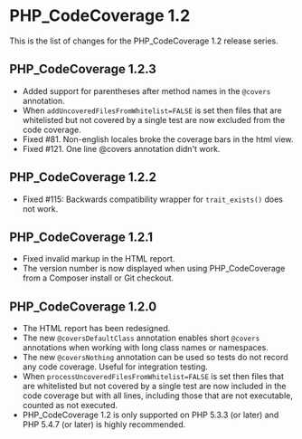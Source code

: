 PHP_CodeCoverage 1.2
====================

This is the list of changes for the PHP_CodeCoverage 1.2 release series.

PHP_CodeCoverage 1.2.3
----------------------

* Added support for parentheses after method names in the `@covers` annotation.
* When `addUncoveredFilesFromWhitelist=FALSE` is set then files that are whitelisted but not covered by a single test are now excluded from the code coverage.
* Fixed #81. Non-english locales broke the coverage bars in the html view.
* Fixed #121. One line @covers annotation didn't work.

PHP_CodeCoverage 1.2.2
----------------------

* Fixed #115: Backwards compatibility wrapper for `trait_exists()` does not work.

PHP_CodeCoverage 1.2.1
----------------------

* Fixed invalid markup in the HTML report.
* The version number is now displayed when using PHP_CodeCoverage from a Composer install or Git checkout.

PHP_CodeCoverage 1.2.0
----------------------

* The HTML report has been redesigned.
* The new `@coversDefaultClass` annotation enables short `@covers` annotations when working with long class names or namespaces.
* The new `@coversNothing` annotation can be used so tests do not record any code coverage. Useful for integration testing. 
* When `processUncoveredFilesFromWhitelist=FALSE` is set then files that are whitelisted but not covered by a single test are now included in the code coverage but with all lines, including those that are not executable, counted as not executed.
* PHP_CodeCoverage 1.2 is only supported on PHP 5.3.3 (or later) and PHP 5.4.7 (or later) is highly recommended.
